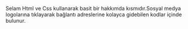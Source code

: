 Selam Html ve Css kullanarak basit bir hakkımda kısmıdır.Sosyal medya logolarına tıklayarak bağlantı adreslerine kolayca gidebilen kodlar içinde bulunur.
